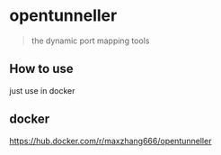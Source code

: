 # opentunneller

> the dynamic port mapping tools

## How to use

just use in docker

## docker

https://hub.docker.com/r/maxzhang666/opentunneller